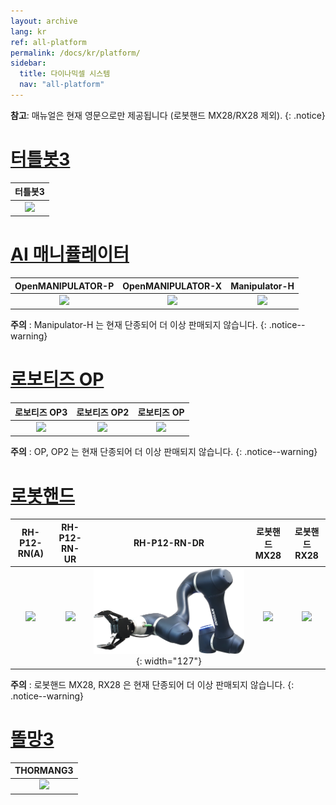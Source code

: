 ```yaml
---
layout: archive
lang: kr
ref: all-platform
permalink: /docs/kr/platform/
sidebar:
  title: 다이나믹셀 시스템
  nav: "all-platform"
---
```


**참고**: 매뉴얼은 현재 영문으로만 제공됩니다 (로봇핸드 MX28/RX28 제외).
{: .notice}

# [터틀봇3](#터틀봇3)

|                                   터틀봇3                                    |
| :--------------------------------------------------------------------------: |
| [![](/assets/tb3_burger_Waffle.png)](/docs/en/platform/turtlebot3/overview/) |

# [AI 매니퓰레이터](#ai-매니퓰레이터)
<!--
|                                                    OMY                                                     |                                                OpenMANIPULATOR-P                                                |                                                        OpenMANIPULATOR-X                                                         |                                                    Manipulator-H                                                    |
| :--------------------------------------------------------------------------------------------------------: | :-------------------------------------------------------------------------------------------------------------: | :------------------------------------------------------------------------------------------------------------------------------: | :-----------------------------------------------------------------------------------------------------------------: |
| [![](/assets/images/platform/omy/omy_product.png)](/docs/en/platform/omy/overview/) | [![](/assets/images/platform/openmanipulator_p/product_img.png)](/docs/en/platform/openmanipulator_p/overview/) | [![](/assets/images/platform/openmanipulator_x/OpenManipulator_Introduction.jpg)](/docs/en/platform/openmanipulator_x/overview/) | [![](/assets/images/platform/manipulator_h/manipulator_product.png)](/docs/en/platform/manipulator_h/introduction/) |

**주의** : Manipulator-H 는 현재 단종되어 더 이상 판매되지 않습니다.
{: .notice--warning}
-->
|                                                OpenMANIPULATOR-P                                                |                                                        OpenMANIPULATOR-X                                                         |                                                    Manipulator-H                                                    |
| :-------------------------------------------------------------------------------------------------------------: | :------------------------------------------------------------------------------------------------------------------------------: | :-----------------------------------------------------------------------------------------------------------------: |
| [![](/assets/images/platform/openmanipulator_p/product_img.png)](/docs/en/platform/openmanipulator_p/overview/) | [![](/assets/images/platform/openmanipulator_x/OpenManipulator_Introduction.jpg)](/docs/en/platform/openmanipulator_x/overview/) | [![](/assets/images/platform/manipulator_h/manipulator_product.png)](/docs/en/platform/manipulator_h/introduction/) |

**주의** : Manipulator-H 는 현재 단종되어 더 이상 판매되지 않습니다.
{: .notice--warning}

# [로보티즈 OP](#로보티즈-op)

|                                         로보티즈 OP3                                         |                                        로보티즈 OP2                                        |                                       로보티즈 OP                                       |
|:--------------------------------------------------------------------------------------------:|:------------------------------------------------------------------------------------------:|:---------------------------------------------------------------------------------------:|
| [![](/assets/images/platform/op3/op3_product_rev2.png)](/docs/en/platform/op3/introduction/) | [![](/assets/images/platform/op2/op2_product.jpg)](/docs/en/platform/op2/getting_started/) | [![](/assets/images/platform/op/op_product.jpg)](/docs/en/platform/op/getting_started/) |


**주의** : OP, OP2 는 현재 단종되어 더 이상 판매되지 않습니다.
{: .notice--warning}

# [로봇핸드](#로봇-핸드)

|                                           RH-P12-RN(A)                                            |                                                     RH-P12-RN-UR          |                   RH-P12-RN-DR                         |                                          로봇핸드 MX28                                          |                                      로봇핸드 RX28                                       |
| :-----------------------------------------------------------------------------------------------: | :--------------------------------------------------------------------------:|:-----------------------------------------: | :---------------------------------------------------------------------------------------------: | :--------------------------------------------------------------------------------------: |
| [![](/assets/images/platform/rh_p12_rn/rh-p12-rn_product_new.png)](/docs/kr/platform/rh_p12_rna/) | [![](/assets/images/platform/rh_p12_rn/rh_p12_rn_ur/rh_p12_rn_ur_product_image.png)](/docs/kr/platform/rh_p12_rn_ur/) | [![](/assets/images/platform/rh_p12_rn/rh_p12_rn_dr/rh_p12_rn_dr_product_image.png)](/docs/kr/platform/rh_p12_rn_dr/){: width="127"} |[![](/assets/images/platform/hand/3fingerhand_mx-28_02.jpg)](/docs/kr/platform/robothand_mx28/) | [![](/assets/images/platform/hand/platform_hand.jpg)](/docs/kr/platform/robothand_rx28/) |

**주의** : 로봇핸드 MX28, RX28 은 현재 단종되어 더 이상 판매되지 않습니다.
{: .notice--warning}

# [똘망3](#똘망3)

|                                             THORMANG3                                             |
| :-----------------------------------------------------------------------------------------------: |
| [![](/assets/images/platform/thormang3/thormang3.png)](/docs/en/platform/thormang3/introduction/) |
